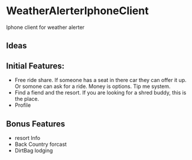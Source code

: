 # WeatherAlerterIphoneClient
Iphone client for weather alerter


## Ideas

## Initial Features: 
- Free ride share. If someone has a seat in there car they can offer it up. Or somone can ask for a ride. Money is options. Tip me system.
- Find a fiend and the resort. If you are looking for a shred buddy, this is the place.
- Profile

## Bonus Features
- resort Info
- Back Country forcast
- DirtBag lodging
